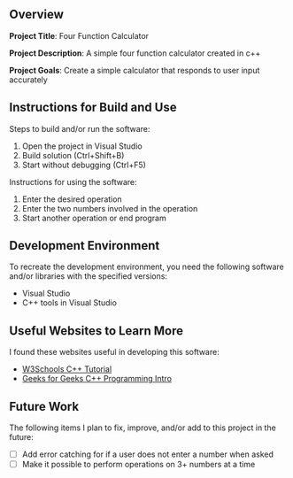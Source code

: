 ## Overview

**Project Title**: Four Function Calculator

**Project Description**: A simple four function calculator created in c++

**Project Goals**: Create a simple calculator that responds to user input accurately

## Instructions for Build and Use

Steps to build and/or run the software:

1. Open the project in Visual Studio
2. Build solution (Ctrl+Shift+B)
3. Start without debugging (Ctrl+F5)

Instructions for using the software:

1. Enter the desired operation
2. Enter the two numbers involved in the operation
3. Start another operation or end program

## Development Environment 

To recreate the development environment, you need the following software and/or libraries with the specified versions:

* Visual Studio
* C++ tools in Visual Studio

## Useful Websites to Learn More

I found these websites useful in developing this software:

* [W3Schools C++ Tutorial](https://www.w3schools.com/cpp/default.asp)
* [Geeks for Geeks C++ Programming Intro](https://www.geeksforgeeks.org/cpp/cpp-programming-intro/)

## Future Work

The following items I plan to fix, improve, and/or add to this project in the future:

* [ ] Add error catching for if a user does not enter a number when asked
* [ ] Make it possible to perform operations on 3+ numbers at a time
